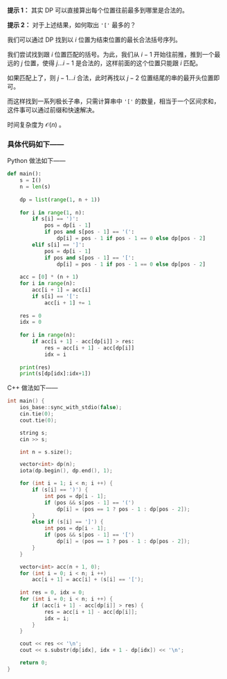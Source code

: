 **提示 1：** 其实 DP 可以直接算出每个位置往前最多到哪里是合法的。

**提示 2：** 对于上述结果，如何取出 `'['` 最多的？

我们可以通过 DP 找到以 $i$ 位置为结束位置的最长合法括号序列。

我们尝试找到跟 $i$ 位置匹配的括号。为此，我们从 $i-1$ 开始往前推，推到一个最远的 $j$ 位置，使得 $j\dots i-1$ 是合法的，这样前面的这个位置只能跟 $i$ 匹配。

如果匹配上了，则 $j-1\dots i$ 合法，此时再找以 $j-2$ 位置结尾的串的最开头位置即可。

而这样找到一系列极长子串，只需计算串中 `'['` 的数量，相当于一个区间求和，这件事可以通过前缀和快速解决。

时间复杂度为 $\mathcal{O}(n)$ 。

### 具体代码如下——

Python 做法如下——

```Python []
def main():
    s = I()
    n = len(s)
    
    dp = list(range(1, n + 1))
    
    for i in range(1, n):
        if s[i] == ')':
            pos = dp[i - 1]
            if pos and s[pos - 1] == '(':
                dp[i] = pos - 1 if pos - 1 == 0 else dp[pos - 2]
        elif s[i] == ']':
            pos = dp[i - 1]
            if pos and s[pos - 1] == '[':
                dp[i] = pos - 1 if pos - 1 == 0 else dp[pos - 2]
    
    acc = [0] * (n + 1)
    for i in range(n):
        acc[i + 1] = acc[i]
        if s[i] == '[':
            acc[i + 1] += 1
    
    res = 0
    idx = 0
    
    for i in range(n):
        if acc[i + 1] - acc[dp[i]] > res:
            res = acc[i + 1] - acc[dp[i]]
            idx = i
    
    print(res)
    print(s[dp[idx]:idx+1])
```

C++ 做法如下——

```cpp []
int main() {
    ios_base::sync_with_stdio(false);
    cin.tie(0);
    cout.tie(0);

    string s;
    cin >> s;

    int n = s.size();

    vector<int> dp(n);
    iota(dp.begin(), dp.end(), 1);

    for (int i = 1; i < n; i ++) {
        if (s[i] == ')') {
            int pos = dp[i - 1];
            if (pos && s[pos - 1] == '(')
                dp[i] = (pos == 1 ? pos - 1 : dp[pos - 2]);
        }
        else if (s[i] == ']') {
            int pos = dp[i - 1];
            if (pos && s[pos - 1] == '[')
                dp[i] = (pos == 1 ? pos - 1 : dp[pos - 2]);
        }
    }

    vector<int> acc(n + 1, 0);
    for (int i = 0; i < n; i ++)
        acc[i + 1] = acc[i] + (s[i] == '[');
    
    int res = 0, idx = 0;
    for (int i = 0; i < n; i ++) {
        if (acc[i + 1] - acc[dp[i]] > res) {
            res = acc[i + 1] - acc[dp[i]];
            idx = i;
        }
    }

    cout << res << '\n';
    cout << s.substr(dp[idx], idx + 1 - dp[idx]) << '\n';

    return 0;
}
```